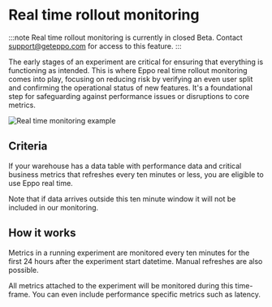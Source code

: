 # Real time rollout monitoring

:::note
Real time rollout monitoring is currently in closed Beta. Contact [support@geteppo.com](mailto:support@geteppo.com) for access to this feature.
:::

The early stages of an experiment are critical for ensuring that everything is functioning as intended. This is where Eppo real time rollout monitoring comes into play, focusing on reducing risk by verifying an even user split and confirming the operational status of new features. It's a foundational step for safeguarding against performance issues or disruptions to core metrics.

![Real time monitoring example](/img/measuring-experiment/real-time-monitoring.png)

## Criteria
If your warehouse has a data table with performance data and critical business metrics that refreshes every ten minutes or less, you are eligible to use Eppo real time.

Note that if data arrives outside this ten minute window it will not be included in our monitoring.

## How it works
Metrics in a running experiment are monitored every ten minutes for the first 24 hours after the experiment start datetime. Manual refreshes are also possible.

All metrics attached to the experiment will be monitored during this time-frame. You can even include performance specific metrics such as latency.